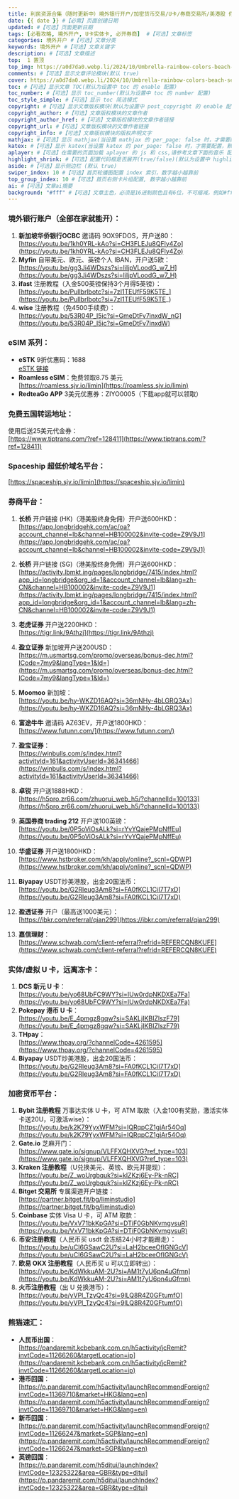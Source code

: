 ```yaml
---
title: 利民资源合集（随时更新中）境外银行开户/加密货币交易/U卡/券商交易所/美港股 你想了解的这里都有 #【必需】页面标题
date: {{ date }} #【必需】页面创建日期
updated: #【可选】页面更新日期
tags: [必看攻略, 境外开户, U卡实体卡, 必开券商]  #【可选】文章标签
categories: 境外开户 #【可选】文章分类
keywords: 境外开户 #【可选】文章关键字
description: #【可选】文章描述
top:  1 置顶
top_img: https://a0d7da0.webp.li/2024/10/Umbrella-rainbow-colors-beach-sea_2880x1800.jpg #【可选】文章顶部图片
comments: #【可选】显示文章评论模块(默认 true)
cover: https://a0d7da0.webp.li/2024/10/Umbrella-rainbow-colors-beach-sea_2880x1800.jpg #【可选】文章缩略图(如果没有设置 top_img,文章页顶部将显示缩略图，可设为 false/图片地址/留空)
toc: #【可选】显示文章 TOC(默认为设置中 toc 的 enable 配置)
toc_number: #【可选】显示 toc_number(默认为设置中 toc 的 number 配置)
toc_style_simple: #【可选】显示 toc 简洁模式
copyright: #【可选】显示文章版权模块(默认为设置中 post_copyright 的 enable 配置)
copyright_author: #【可选】文章版权模块的文章作者
copyright_author_href: #【可选】文章版权模块的文章作者链接
copyright_url: #【可选】文章版权模块的文章作者链接
copyright_info: #【可选】文章版权模块的版权声明文字
mathjax: #【可选】显示 mathjax(当设置 mathjax 的 per_page: false 时，才需要配置，默认 false)
katex: #【可选】显示 katex(当设置 katex 的 per_page: false 时，才需要配置，默认 false)
aplayer: #【可选】在需要的页面加载 aplayer 的 js 和 css,请参考文章下面的音乐 配置
highlight_shrink: #【可选】配置代码框是否展开(true/false)(默认为设置中 highlight_shrink 的配置)
aside: #【可选】显示侧边栏 (默认 true)
swiper_index: 10 #【可选】首页轮播图配置 index 索引，数字越小越靠前
top_group_index: 10 #【可选】首页右侧卡片组配置, 数字越小越靠前
ai: #【可选】文章ai摘要
background: "#fff" #【可选】文章主色，必须是16进制颜色且有6位，不可缩减，例如#ffffff 不可写成#fff
---
```

### 境外银行账户（全部在家就能开）：
1. **新加坡华侨银行OCBC** 邀请码 9OX9FDOS，开户送80：  
   [https://youtu.be/1kh0YRL-kAo?si=CH3FLEJu8QFly4Zo](https://youtu.be/1kh0YRL-kAo?si=CH3FLEJu8QFly4Zo)
2. **Myfin** 自带美元、欧元、英镑个人 IBAN，开户送5欧：  
   [https://youtu.be/gg3Ji4WDszs?si=IiIjpVLoodG_w7_H](https://youtu.be/gg3Ji4WDszs?si=IiIjpVLoodG_w7_H)
3. **ifast** 注册教程（入金500英镑保持3个月得5英镑）：  
   [https://youtu.be/Pullbrlbotc?si=7zI1TEUfF59K5TE_](https://youtu.be/Pullbrlbotc?si=7zI1TEUfF59K5TE_)
4. **wise** 注册教程（免4500手续费）：  
   [https://youtu.be/53R04P_I5ic?si=GmeDtFv7inxdW_nG](https://youtu.be/53R04P_I5ic?si=GmeDtFv7inxdW)

### eSIM 系列：
- **eSTK** 9折优惠码：1688  
  [eSTK 链接](https://www.estk.me/product/estkme-eco?aid=1897)
- **Roamless eSIM**：免费领取8.75 美元  
  [https://roamless.sjv.io/limin](https://roamless.sjv.io/limin)
- **RedteaGo APP** 3美元优惠券：ZIYO0005（下载app就可以领取）

### 免费五国转运地址：
使用后送25美元代金券：  
[https://www.tiptrans.com/?ref=128411](https://www.tiptrans.com/?ref=128411)

### Spaceship 超低价域名平台：
[https://spaceship.sjv.io/limin](https://spaceship.sjv.io/limin)

### 券商平台：
1. **长桥** 开户链接 (HK)（港美股终身免佣）开户送600HKD：  
   [https://app.longbridgehk.com/ac/oa?account_channel=lb&channel=HB100002&invite-code=Z9V9J1](https://app.longbridgehk.com/ac/oa?account_channel=lb&channel=HB100002&invite-code=Z9V9J1)
2. **长桥** 开户链接 (SG)（港美股终身免佣）开户送600HKD：  
   [https://activity.lbmkt.ing/pages/longbridge/7415/index.html?app_id=longbridge&org_id=1&account_channel=lb&lang=zh-CN&channel=HB100002&invite-code=Z9V9J1](https://activity.lbmkt.ing/pages/longbridge/7415/index.html?app_id=longbridge&org_id=1&account_channel=lb&lang=zh-CN&channel=HB100002&invite-code=Z9V9J1)
3. **老虎证券** 开户送2200HKD：  
   [https://tigr.link/9Athzj](https://tigr.link/9Athzj)
4. **盈立证券** 新加坡开户送200USD：  
   [https://m.usmartsg.com/promo/overseas/bonus-dec.html?ICode=7my9&langType=1&Id=](https://m.usmartsg.com/promo/overseas/bonus-dec.html?ICode=7my9&langType=1&Id=)
5. **Moomoo** 新加坡：  
   [https://youtu.be/hy-WKZD16AQ?si=36mNHy-4bLGRQ3Ax](https://youtu.be/hy-WKZD16AQ?si=36mNHy-4bLGRQ3Ax)
6. **富途牛牛** 邀请码 AZ63EV，开户送1800HKD：  
   [https://www.futunn.com/](https://www.futunn.com/)
7. **盈宝证券**：  
   [https://winbulls.com/s/index.html?activityId=161&activityUserId=36341466](https://winbulls.com/s/index.html?activityId=161&activityUserId=36341466)
8. **卓锐** 开户送1888HKD：  
   [https://h5pro.zr66.com/zhuorui_web_h5/?channelId=100133](https://h5pro.zr66.com/zhuorui_web_h5/?channelId=100133)
9. **英国券商 trading 212** 开户送100英镑：  
   [https://youtu.be/0P5oViOsALk?si=rYvYQajePMpNffEu](https://youtu.be/0P5oViOsALk?si=rYvYQajePMpNffEu)
10. **华盛证券** 开户送1800HKD：  
    [https://www.hstbroker.com/kh/apply/online?_scnl=QDWP](https://www.hstbroker.com/kh/apply/online?_scnl=QDWP)
11. **Biyapay** USDT炒美港股，出金20国法币：  
    [https://youtu.be/G2Rleug3Am8?si=FA0fKCL1CiI7T7xD](https://youtu.be/G2Rleug3Am8?si=FA0fKCL1CiI7T7xD)

12. **盈透证券** 开户（最高送1000美元）：  
    [https://ibkr.com/referral/qian299](https://ibkr.com/referral/qian299)
13. **嘉信理财**：  
    [https://www.schwab.com/client-referral?refrid=REFERCQN8KUFE](https://www.schwab.com/client-referral?refrid=REFERCQN8KUFE)

### 实体/虚拟 U 卡，远离冻卡：
1. **DCS 新元 U 卡**：  
   [https://youtu.be/yo68UbFC9WY?si=IUw0rdpNKDXEa7Fa](https://youtu.be/yo68UbFC9WY?si=IUw0rdpNKDXEa7Fa)
2. **Pokepay 港币 U 卡**：  
   [https://youtu.be/E_4pmgz8gqw?si=SAKLjIKBIZlszF79](https://youtu.be/E_4pmgz8gqw?si=SAKLjIKBIZlszF79)
3. **THpay**：  
   [https://www.thpay.org/?channelCode=4261595](https://www.thpay.org/?channelCode=4261595)
4. **Biyapay** USDT炒美港股，出金20国法币：  
   [https://youtu.be/G2Rleug3Am8?si=FA0fKCL1CiI7T7xD](https://youtu.be/G2Rleug3Am8?si=FA0fKCL1CiI7T7xD)

### 加密货币平台：
1. **Bybit 注册教程** 万事达实体 U 卡，可 ATM 取款（入金100有奖励，激活实体卡送20U，可激活wise）：  
   [https://youtu.be/k2K79YyxWFM?si=IQRqpCZ1gjAr54Oq](https://youtu.be/k2K79YyxWFM?si=IQRqpCZ1gjAr54Oq)
2. **Gate.io** 芝麻开门：  
   [https://www.gate.io/signup/VLFFXQHXVG?ref_type=103](https://www.gate.io/signup/VLFFXQHXVG?ref_type=103)
3. **Kraken 注册教程**（U兑换美元、英镑、欧元并提现）：  
   [https://youtu.be/Z_woUrgbquk?si=klZKzj6Ey-Pk-nRC](https://youtu.be/Z_woUrgbquk?si=klZKzj6Ey-Pk-nRC)
4. **Bitget 交易所** 专属渠道开户链接：  
   [https://partner.bitget.fit/bg/liminstudio](https://partner.bitget.fit/bg/liminstudio)
5. **Coinbase** 实体 Visa U 卡，可 ATM 取款：  
   [https://youtu.be/VxV71bkKpGA?si=DTiF0GbNKvmgvsuR](https://youtu.be/VxV71bkKpGA?si=DTiF0GbNKvmgvsuR)
6. **币安注册教程**（人民币买 usdt 会冻结24小时才能踢走）：  
   [https://youtu.be/uCI6GSawC2U?si=LaH2bceeOfIGNGcV](https://youtu.be/uCI6GSawC2U?si=LaH2bceeOfIGNGcV)
7. **欧易 OKX 注册教程**（人民币买 u 可以立即转出）：  
   [https://youtu.be/KdWkkuAM-2U?si=AM1t7yU6pn4uGfmn](https://youtu.be/KdWkkuAM-2U?si=AM1t7yU6pn4uGfmn)
8. **火币注册教程**（出 U 兑换港币）：  
   [https://youtu.be/yVPl_TzyQc4?si=9lLQ8R4Z0GFtumfO](https://youtu.be/yVPl_TzyQc4?si=9lLQ8R4Z0GFtumfO)

### 熊猫速汇：
- **人民币出国**：  
  [https://pandaremit.kcbebank.com.cn/h5activity/jcRemit?invtCode=11266260&targetLocation=ip](https://pandaremit.kcbebank.com.cn/h5activity/jcRemit?invtCode=11266260&targetLocation=ip)
- **港币回国**：  
  [https://p.pandaremit.com/h5activity/launchRecommendForeign?invtCode=11369710&market=HKG&lang=en](https://p.pandaremit.com/h5activity/launchRecommendForeign?invtCode=11369710&market=HKG&lang=en)
- **新币回国**：  
  [https://p.pandaremit.com/h5activity/launchRecommendForeign?invtCode=11266247&market=SGP&lang=en](https://p.pandaremit.com/h5activity/launchRecommendForeign?invtCode=11266247&market=SGP&lang=en)
- **英镑回国**：  
  [https://p.pandaremit.com/h5ditui/launchIndex?invtCode=12325322&area=GBR&type=ditui](https://p.pandaremit.com/h5ditui/launchIndex?invtCode=12325322&area=GBR&type=ditui)
